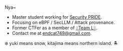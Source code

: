 <!--<p align="center">
<img src="https://raw.githubusercontent.com/Endcat/Endcat/master/banner.png" />
</p>-->
Nya~
- Master student working for [Security PRIDE](https://github.com/security-pride).
- Focusing on eBPF / SecLLM / Attack provenance.
- Former CTFer as a member of [::Team L::](https://l.xdsec.org/about.html).
- Contact me at [endcat749@gmail.com](mailto:endcat749@gmail.com).

❄️ yuki means snow, kitajima means northern island. 🏝️
